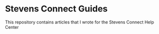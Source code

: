 # Stevens Connect Guides

This repository contains articles that I wrote for the Stevens Connect Help Center